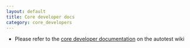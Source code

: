 ```yaml
---
layout: default
title: Core developer docs
category: core_developers
---
```


<ul>
<li>Please refer to the <a href="https://github.com/autotest/autotest/wiki/Developer">core developer documentation</a> on the autotest wiki</li>
</ul>